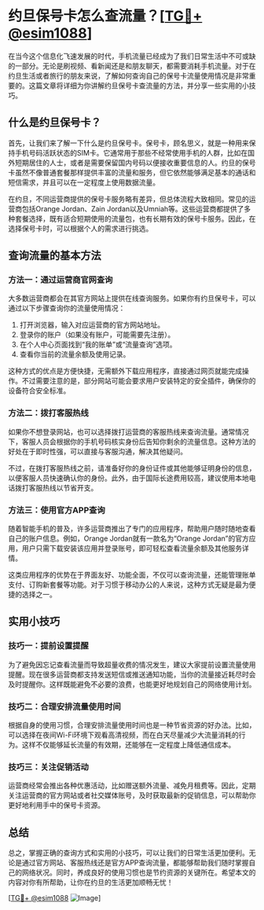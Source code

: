 # 约旦保号卡怎么查流量？[[TG💪+ @esim1088](https://t.me/s/esim1088)]

在当今这个信息化飞速发展的时代，手机流量已经成为了我们日常生活中不可或缺的一部分。无论是刷视频、看新闻还是和朋友聊天，都需要消耗手机流量。对于在约旦生活或者旅行的朋友来说，了解如何查询自己的保号卡流量使用情况是非常重要的。这篇文章将详细为你讲解约旦保号卡查流量的方法，并分享一些实用的小技巧。

## 什么是约旦保号卡？

首先，让我们来了解一下什么是约旦保号卡。保号卡，顾名思义，就是一种用来保持手机号码活跃状态的SIM卡。它通常用于那些不经常使用手机的人群，比如在国外短期居住的人士，或者是需要保留国内号码以便接收重要信息的人。约旦的保号卡虽然不像普通套餐那样提供丰富的流量和服务，但它依然能够满足基本的通话和短信需求，并且可以在一定程度上使用数据流量。

在约旦，不同运营商提供的保号卡服务略有差异，但总体流程大致相同。常见的运营商包括Orange Jordan、Zain Jordan以及Umniah等。这些运营商都提供了多种套餐选择，既有适合短期使用的流量包，也有长期有效的保号卡服务。因此，在选择保号卡时，可以根据个人的需求进行挑选。

## 查询流量的基本方法

### 方法一：通过运营商官网查询

大多数运营商都会在其官方网站上提供在线查询服务。如果你有约旦保号卡，可以通过以下步骤查询你的流量使用情况：

1. 打开浏览器，输入对应运营商的官方网站地址。
2. 登录你的账户（如果没有账户，可能需要先注册）。
3. 在个人中心页面找到“我的账单”或“流量查询”选项。
4. 查看你当前的流量余额及使用记录。

这种方式的优点是方便快捷，无需额外下载应用程序，直接通过网页就能完成操作。不过需要注意的是，部分网站可能会要求用户安装特定的安全插件，确保你的设备符合安全标准。

### 方法二：拨打客服热线

如果你不想登录网站，也可以选择拨打运营商的客服热线来查询流量。通常情况下，客服人员会根据你的手机号码核实身份后告知你剩余的流量信息。这种方法的好处在于即时性强，可以直接与客服沟通，解决其他疑问。

不过，在拨打客服热线之前，请准备好你的身份证件或其他能够证明身份的信息，以便客服人员快速确认你的身份。此外，由于国际长途费用较高，建议使用本地电话拨打客服热线以节省开支。

### 方法三：使用官方APP查询

随着智能手机的普及，许多运营商推出了专门的应用程序，帮助用户随时随地查看自己的账户信息。例如，Orange Jordan就有一款名为“Orange Jordan”的官方应用，用户只需下载安装该应用并登录账号，即可轻松查看流量余额及其他服务详情。

这类应用程序的优势在于界面友好、功能全面，不仅可以查询流量，还能管理账单支付、订购新套餐等功能。对于习惯于移动办公的人来说，这种方式无疑是最为便捷的选择之一。

## 实用小技巧

### 技巧一：提前设置提醒

为了避免因忘记查看流量而导致超量收费的情况发生，建议大家提前设置流量使用提醒。现在很多运营商都支持发送短信或推送通知功能，当你的流量接近耗尽时会及时提醒你。这样既能避免不必要的浪费，也能更好地规划自己的网络使用计划。

### 技巧二：合理安排流量使用时间

根据自身的使用习惯，合理安排流量使用时间也是一种节省资源的好办法。比如，可以选择在夜间Wi-Fi环境下观看高清视频，而在白天尽量减少大流量消耗的行为。这样不仅能够延长流量的有效期，还能够在一定程度上降低通信成本。

### 技巧三：关注促销活动

运营商经常会推出各种优惠活动，比如赠送额外流量、减免月租费等。因此，定期关注运营商的官方网站或者社交媒体账号，及时获取最新的促销信息，可以帮助你更好地利用手中的保号卡资源。

## 总结

总之，掌握正确的查询方式和实用的小技巧，可以让我们的日常生活更加便利。无论是通过官方网站、客服热线还是官方APP查询流量，都能够帮助我们随时掌握自己的网络状况。同时，养成良好的使用习惯也是节约资源的关键所在。希望本文的内容对你有所帮助，让你在约旦的生活更加顺畅无忧！

[[TG💪+ @esim1088](https://t.me/s/esim1088) ![Image](https://i.postimg.cc/4NQfJmqS/Snipaste-2025-05-13-00-14-12.png)]